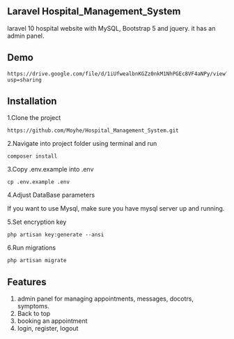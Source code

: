 ## Laravel Hospital_Management_System

laravel 10 hospital website with MySQL, Bootstrap 5 and jquery. it has an admin panel.

## Demo

    https://drive.google.com/file/d/1iUfwealbnKGZz0nkM1NhPGEc8VF4aNPy/view?usp=sharing

## Installation

1.Clone the project

    https://github.com/Moyhe/Hospital_Management_System.git

2.Navigate into project folder using terminal and run

    composer install

3.Copy .env.example into .env
   
    cp .env.example .env

4.Adjust DataBase parameters

If you want to use Mysql, make sure you have mysql server up and running. 

5.Set encryption key

    php artisan key:generate --ansi

6.Run migrations

    php artisan migrate


## Features

1. admin panel for managing appointments, messages, docotrs, symptoms.
2. Back to top
3. booking an appointment
4. login, register, logout
 
